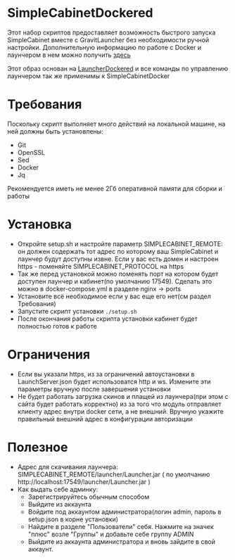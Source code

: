 # SimpleCabinetDockered

Этот набор скриптов предоставляет возможность быстрого запуска SimpleCabinet вместе с GravitLauncher без необходимости ручной настройки. Дополнительную информацию по работе с Docker и лаунчером в нем можно получить [здесь](https://github.com/GravitLauncher/LauncherDockered)

Этот образ основан на [LauncherDockered](https://github.com/GravitLauncher/LauncherDockered) и все команды по управлению лаунчером так же применимы к SimpleCabinetDocker

# Требования

Поскольку скрипт выполняет много действий на локальной машине, на ней должны быть установлены:

- Git
- OpenSSL
- Sed
- Docker
- Jq

Рекомендуется иметь не менее 2Гб оперативной памяти для сборки и работы

# Установка

- Откройте setup.sh и настройте параметр SIMPLECABINET_REMOTE: он должен содержать тот адрес по которому ваш SimpleCabinet и лаунчер будут доступны извне. Если у вас есть домен и настроен https - поменяйте SIMPLECABINET_PROTOCOL на https
- Так же перед установкой можно поменять порт на котором будет доступен лаунчер и кабинет(по умолчанию 17549). Сделать это можно в docker-compose.yml в разделе nginx -> ports
- Установите всё необходимое если у вас еще его нет(см раздел Требования)
- Запустите скрипт установки `./setup.sh`
- После окончания работы скрипта установки кабинет будет полностью готов к работе

# Ограничения

- Если вы указали https, из за ограничений автоустановки в LaunchServer.json будет использоватся http и ws. Измените эти параметры вручную после завершения установки
- Не будет работать загрузка скинов и плащей из лаунчера(при этом с сайта будет работать корректно) из за того что модуль отправляет клиенту адрес внутри docker сети, а не внешний. Вручную укажите правильный внешний адрес в конфигурации авторизации

# Полезное

- Адрес для скачивания лаунчера: SIMPLECABINET_REMOTE/launcher/Launcher.jar ( по умолчанию http://localhost:17549/launcher/Launcher.jar )
- Как выдать себе админку:
  - Зарегистрируйтесь обычным способом
  - Выйдите из аккаунта
  - Войдите под аккаунтом администратора(логин admin, пароль в setup.json в корне установки)
  - Найдите в разделе "Пользователи" себя. Нажмите на значек "плюс" возле "Группы" и добавьте себе группу ADMIN
  - Выйдите из аккаунта администратора и вновь зайдите в свой аккаунт.
